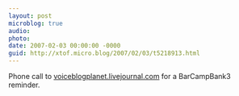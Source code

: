 ```yaml
---
layout: post
microblog: true
audio: 
photo: 
date: 2007-02-03 00:00:00 -0000
guid: http://xtof.micro.blog/2007/02/03/t5218913.html
---
```

Phone call to [voiceblogplanet.livejournal.com](http://voiceblogplanet.livejournal.com/) for a BarCampBank3 reminder. 
